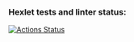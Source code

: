 ### Hexlet tests and linter status:
[![Actions Status](https://github.com/Santa9174/php-project-45/workflows/hexlet-check/badge.svg)](https://github.com/Santa9174/php-project-45/actions)